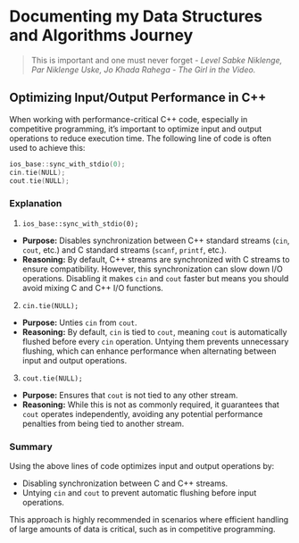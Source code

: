 # Documenting my Data Structures and Algorithms Journey

> This is important and one must never forget - *Level Sabke Niklenge, Par Niklenge Uske, Jo Khada Rahega - The Girl in the Video.*

## Optimizing Input/Output Performance in C++

When working with performance-critical C++ code, especially in competitive programming, it’s important to optimize input and output operations to reduce execution time. The following line of code is often used to achieve this:

```cpp
ios_base::sync_with_stdio(0);
cin.tie(NULL);
cout.tie(NULL);
```

### Explanation

1. `ios_base::sync_with_stdio(0);`

- **Purpose:** Disables synchronization between C++ standard streams (`cin`, `cout`, etc.) and C standard streams (`scanf`, `printf`, etc.).
- **Reasoning:** By default, C++ streams are synchronized with C streams to ensure compatibility. However, this synchronization can slow down I/O operations. Disabling it makes `cin` and `cout` faster but means you should avoid mixing C and C++ I/O functions.
  
2. `cin.tie(NULL);`

- **Purpose:** Unties `cin` from `cout`.
- **Reasoning:** By default, `cin` is tied to `cout`, meaning `cout` is automatically flushed before every `cin` operation. Untying them prevents unnecessary flushing, which can enhance performance when alternating between input and output operations.

3. `cout.tie(NULL);`

- **Purpose:** Ensures that `cout` is not tied to any other stream.
- **Reasoning:** While this is not as commonly required, it guarantees that `cout` operates independently, avoiding any potential performance penalties from being tied to another stream.

### Summary

Using the above lines of code optimizes input and output operations by:

- Disabling synchronization between C and C++ streams.
- Untying `cin` and `cout` to prevent automatic flushing before input operations.

This approach is highly recommended in scenarios where efficient handling of large amounts of data is critical, such as in competitive programming.
